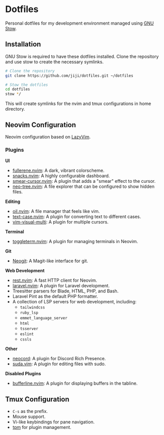 # Dotfiles

Personal dotfiles for my development environment managed using [GNU Stow](https://www.gnu.org/software/stow/).

## Installation

GNU Stow is required to have these dotfiles installed. Clone the repository and use stow to create the necessary symlinks.

```bash
# Clone the repository
git clone https://github.com/jiji/dotfiles.git ~/dotfiles

# Stow the dotfiles
cd dotfiles
stow */
```

This will create symlinks for the nvim and tmux configurations in home directory.

## Neovim Configuration

Neovim configuration based on [LazyVim](https://www.lazyvim.org/).

### Plugins

**UI**

*   [fullerene.nvim](https://github.com/steguiosaur/fullerene.nvim): A dark, vibrant colorscheme.
*   [snacks.nvim](https://github.com/folke/snacks.nvim): A highly configurable dashboard.
*   [smear-cursor.nvim](https://github.com/sphamba/smear-cursor.nvim): A plugin that adds a "smear" effect to the cursor.
*   [neo-tree.nvim](https://github.com/nvim-neo-tree/neo-tree.nvim): A file explorer that can be configured to show hidden files.

**Editing**

*   [oil.nvim](https://github.com/stevearc/oil.nvim): A file manager that feels like vim.
*   [text-case.nvim](https://github.com/johmsalas/text-case.nvim): A plugin for converting text to different cases.
*   [vim-visual-multi](https://github.com/mg979/vim-visual-multi): A plugin for multiple cursors.

**Terminal**

*   [toggleterm.nvim](https://github.com/akinsho/toggleterm.nvim): A plugin for managing terminals in Neovim.

**Git**

*   [Neogit](https://github.com/NeogitOrg/neogit): A Magit-like interface for git.

**Web Development**

*   [rest.nvim](https://github.com/rest-nvim/rest.nvim): A fast HTTP client for Neovim.
*   [laravel.nvim](https://github.com/adalessa/laravel.nvim): A plugin for Laravel development.
*   Treesitter parsers for Blade, HTML, PHP, and Bash.
*   Laravel Pint as the default PHP formatter.
*   A collection of LSP servers for web development, including:
    *   `tailwindcss`
    *   `ruby_lsp`
    *   `emmet_language_server`
    *   `html`
    *   `tsserver`
    *   `eslint`
    *   `cssls`

**Other**

*   [neocord](https://github.com/IogaMaster/neocord): A plugin for Discord Rich Presence.
*   [suda.vim](https://github.com/lambdalisue/suda.vim): A plugin for editing files with sudo.

**Disabled Plugins**

*   [bufferline.nvim](https://github.com/akinsho/bufferline.nvim): A plugin for displaying buffers in the tabline.

## Tmux Configuration
*   `C-s` as the prefix.
*   Mouse support.
*   Vi-like keybindings for pane navigation.
*   [tpm](httpshttpss://github.com/tmux-plugins/tpm) for plugin management.
